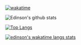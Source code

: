 [![wakatime](https://wakatime.com/badge/user/c347e23a-4071-4329-8d50-505864c50068.svg)](https://wakatime.com/@c347e23a-4071-4329-8d50-505864c50068)

![Edinson's github stats](https://github-readme-stats.vercel.app/api?username=edinsonrequena&show_icons=true&theme=radical)

[![Top Langs](https://github-readme-stats.vercel.app/api/top-langs/?username=edinsonrequena&theme=radical)](https://github.com/edinsonrequena/github-readme-stats)

[![edinson's wakatime langs stats](https://github-readme-stats.vercel.app/api/wakatime?username=edinsonrequena&theme=radical&langs_count=6)](https://github.com/edinsonrequena/github-readme-stats)

<!--
**EdinsonRequena/edinsonrequena** is a ✨ _special_ ✨ repository because its `README.md` (this file) appears on your GitHub profile.

Here are some ideas to get you started:

- 🔭 I’m currently working on ...
- 🌱 I’m currently learning ...
- 👯 I’m looking to collaborate on ...
- 🤔 I’m looking for help with ...
- 💬 Ask me about ...
- 📫 How to reach me: ...
- 😄 Pronouns: ...
- ⚡ Fun fact: ...
-->
